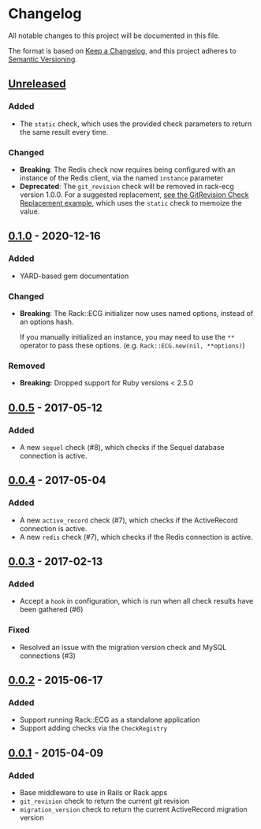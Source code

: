 # Changelog
All notable changes to this project will be documented in this file.

The format is based on [Keep a Changelog](https://keepachangelog.com/en/1.0.0/), and this project adheres to [Semantic Versioning](https://semver.org/spec/v2.0.0.html).

## [Unreleased]

### Added

- The `static` check, which uses the provided check parameters to return the same result every time.

### Changed

- **Breaking**: The Redis check now requires being configured with an instance of the Redis client, via the named `instance` parameter
- **Deprecated**: The `git_revision` check will be removed in rack-ecg version 1.0.0. For a suggested replacement, [see the GitRevision Check Replacement example](./examples/gitrevision_check_replacement.ru), which uses the `static` check to memoize the value.

## [0.1.0] - 2020-12-16

### Added

- YARD-based gem documentation

### Changed

- **Breaking**: The Rack::ECG initializer now uses named options, instead of an options hash.

  If you manually initialized an instance, you may need to use the `**` operator to pass these options. (e.g. `Rack::ECG.new(nil, **options)`)

### Removed

- **Breaking:** Dropped support for Ruby versions < 2.5.0

## [0.0.5] - 2017-05-12

### Added

- A new `sequel` check (#8), which checks if the Sequel database connection is active.

## [0.0.4] - 2017-05-04

### Added

- A new `active_record` check (#7), which checks if the ActiveRecord connection is active.
- A new `redis` check (#7), which checks if the Redis connection is active.

## [0.0.3] - 2017-02-13

### Added

- Accept a `hook` in configuration, which is run when all check results have been gathered (#6)

### Fixed

- Resolved an issue with the migration version check and MySQL connections (#3)

## [0.0.2] - 2015-06-17

### Added

- Support running Rack::ECG as a standalone application
- Support adding checks via the `CheckRegistry`

## [0.0.1] - 2015-04-09

### Added

- Base middleware to use in Rails or Rack apps
- `git_revision` check to return the current git revision
- `migration_version` check to return the current ActiveRecord migration version

[Unreleased]: https://github.com/envato/rack-ecg/compare/v0.1.0...HEAD
[0.1.0]: https://github.com/envato/rack-ecg/compare/v0.0.5...v0.1.0
[0.0.5]:      https://github.com/envato/rack-ecg/compare/v0.0.4...v0.0.5
[0.0.4]:      https://github.com/envato/rack-ecg/compare/v0.0.3...v0.0.4
[0.0.3]:      https://github.com/envato/rack-ecg/compare/v0.0.2...v0.0.3
[0.0.2]:      https://github.com/envato/rack-ecg/compare/v0.0.1...v0.0.2
[0.0.1]:      https://github.com/envato/rack-ecg/releases/tag/v0.0.1

